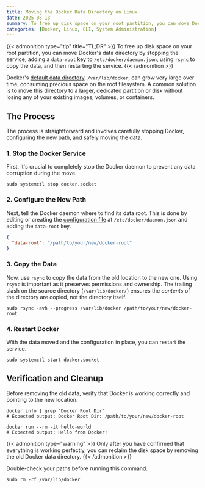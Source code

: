 ```yaml
---
title: Moving the Docker Data Directory on Linux
date: 2025-08-13
summary: To free up disk space on your root partition, you can move Docker's data directory by stopping the service, adding a 'data-root' key to /etc/docker/daemon.json, using rsync to copy the data, and then restarting the service.
categories: [Docker, Linux, CLI, System Administration]
---
```


{{< admonition type="tip" title="TL;DR" >}}
To free up disk space on your root partition, you can move Docker's data directory by stopping the service, adding a `data-root` key to `/etc/docker/daemon.json`, using `rsync` to copy the data, and then restarting the service.
{{< /admonition >}}

Docker's [default data directory](https://docs.docker.com/engine/daemon/#daemon-data-directory), `/var/lib/docker`, can grow very large over time, consuming precious space on the root filesystem. A common solution is to move this directory to a larger, dedicated partition or disk without losing any of your existing images, volumes, or containers.

## The Process

The process is straightforward and involves carefully stopping Docker, configuring the new path, and safely moving the data.

### 1. Stop the Docker Service

First, it's crucial to completely stop the Docker daemon to prevent any data corruption during the move.

```shell
sudo systemctl stop docker.socket
```

### 2. Configure the New Path

Next, tell the Docker daemon where to find its data root. This is done by editing or creating the [configuration file](https://docs.docker.com/engine/daemon/#configuration-file) at `/etc/docker/daemon.json` and adding the `data-root` key.

```json
{
  "data-root": "/path/to/your/new/docker-root"
}
```

### 3. Copy the Data

Now, use `rsync` to copy the data from the old location to the new one. Using `rsync` is important as it preserves permissions and ownership. The trailing slash on the source directory (`/var/lib/docker/`) ensures the *contents* of the directory are copied, not the directory itself.

```shell
sudo rsync -avh --progress /var/lib/docker /path/to/your/new/docker-root
```

### 4. Restart Docker

With the data moved and the configuration in place, you can restart the service.

```shell
sudo systemctl start docker.socket
```

## Verification and Cleanup

Before removing the old data, verify that Docker is working correctly and pointing to the new location.

```shell
docker info | grep "Docker Root Dir"
# Expected output: Docker Root Dir: /path/to/your/new/docker-root

docker run --rm -it hello-world
# Expected output: Hello from Docker!
```

{{< admonition type="warning" >}}
Only after you have confirmed that everything is working perfectly, you can reclaim the disk space by removing the old Docker data directory.
{{< /admonition >}}

Double-check your paths before running this command.

```shell
sudo rm -rf /var/lib/docker
```
